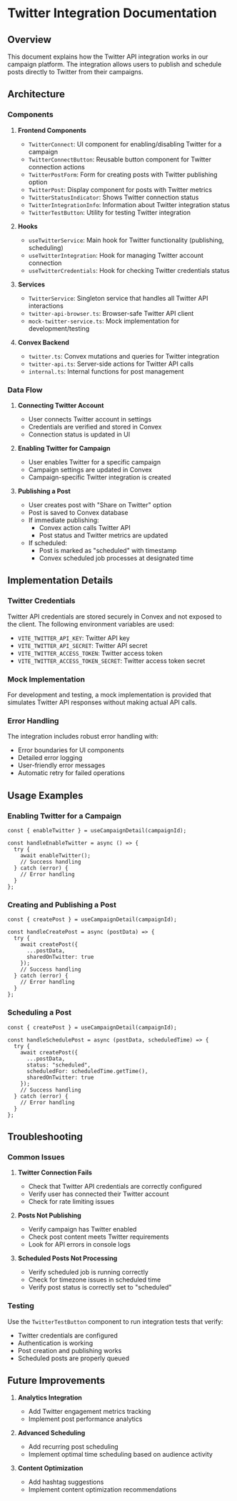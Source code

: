 # Twitter Integration Documentation

## Overview
This document explains how the Twitter API integration works in our campaign platform. The integration allows users to publish and schedule posts directly to Twitter from their campaigns.

## Architecture

### Components

1. **Frontend Components**
   - `TwitterConnect`: UI component for enabling/disabling Twitter for a campaign
   - `TwitterConnectButton`: Reusable button component for Twitter connection actions
   - `TwitterPostForm`: Form for creating posts with Twitter publishing option
   - `TwitterPost`: Display component for posts with Twitter metrics
   - `TwitterStatusIndicator`: Shows Twitter connection status
   - `TwitterIntegrationInfo`: Information about Twitter integration status
   - `TwitterTestButton`: Utility for testing Twitter integration

2. **Hooks**
   - `useTwitterService`: Main hook for Twitter functionality (publishing, scheduling)
   - `useTwitterIntegration`: Hook for managing Twitter account connection
   - `useTwitterCredentials`: Hook for checking Twitter credentials status

3. **Services**
   - `TwitterService`: Singleton service that handles all Twitter API interactions
   - `twitter-api-browser.ts`: Browser-safe Twitter API client
   - `mock-twitter-service.ts`: Mock implementation for development/testing

4. **Convex Backend**
   - `twitter.ts`: Convex mutations and queries for Twitter integration
   - `twitter-api.ts`: Server-side actions for Twitter API calls
   - `internal.ts`: Internal functions for post management

### Data Flow

1. **Connecting Twitter Account**
   - User connects Twitter account in settings
   - Credentials are verified and stored in Convex
   - Connection status is updated in UI

2. **Enabling Twitter for Campaign**
   - User enables Twitter for a specific campaign
   - Campaign settings are updated in Convex
   - Campaign-specific Twitter integration is created

3. **Publishing a Post**
   - User creates post with "Share on Twitter" option
   - Post is saved to Convex database
   - If immediate publishing:
     - Convex action calls Twitter API
     - Post status and Twitter metrics are updated
   - If scheduled:
     - Post is marked as "scheduled" with timestamp
     - Convex scheduled job processes at designated time

## Implementation Details

### Twitter Credentials
Twitter API credentials are stored securely in Convex and not exposed to the client. The following environment variables are used:

- `VITE_TWITTER_API_KEY`: Twitter API key
- `VITE_TWITTER_API_SECRET`: Twitter API secret
- `VITE_TWITTER_ACCESS_TOKEN`: Twitter access token
- `VITE_TWITTER_ACCESS_TOKEN_SECRET`: Twitter access token secret

### Mock Implementation
For development and testing, a mock implementation is provided that simulates Twitter API responses without making actual API calls.

### Error Handling
The integration includes robust error handling with:

- Error boundaries for UI components
- Detailed error logging
- User-friendly error messages
- Automatic retry for failed operations

## Usage Examples

### Enabling Twitter for a Campaign
```tsx
const { enableTwitter } = useCampaignDetail(campaignId);

const handleEnableTwitter = async () => {
  try {
    await enableTwitter();
    // Success handling
  } catch (error) {
    // Error handling
  }
};
```

### Creating and Publishing a Post
```tsx
const { createPost } = useCampaignDetail(campaignId);

const handleCreatePost = async (postData) => {
  try {
    await createPost({
      ...postData,
      sharedOnTwitter: true
    });
    // Success handling
  } catch (error) {
    // Error handling
  }
};
```

### Scheduling a Post
```tsx
const { createPost } = useCampaignDetail(campaignId);

const handleSchedulePost = async (postData, scheduledTime) => {
  try {
    await createPost({
      ...postData,
      status: "scheduled",
      scheduledFor: scheduledTime.getTime(),
      sharedOnTwitter: true
    });
    // Success handling
  } catch (error) {
    // Error handling
  }
};
```

## Troubleshooting

### Common Issues

1. **Twitter Connection Fails**
   - Check that Twitter API credentials are correctly configured
   - Verify user has connected their Twitter account
   - Check for rate limiting issues

2. **Posts Not Publishing**
   - Verify campaign has Twitter enabled
   - Check post content meets Twitter requirements
   - Look for API errors in console logs

3. **Scheduled Posts Not Processing**
   - Verify scheduled job is running correctly
   - Check for timezone issues in scheduled time
   - Verify post status is correctly set to "scheduled"

### Testing
Use the `TwitterTestButton` component to run integration tests that verify:

- Twitter credentials are configured
- Authentication is working
- Post creation and publishing works
- Scheduled posts are properly queued

## Future Improvements

1. **Analytics Integration**
   - Add Twitter engagement metrics tracking
   - Implement post performance analytics

2. **Advanced Scheduling**
   - Add recurring post scheduling
   - Implement optimal time scheduling based on audience activity

3. **Content Optimization**
   - Add hashtag suggestions
   - Implement content optimization recommendations
